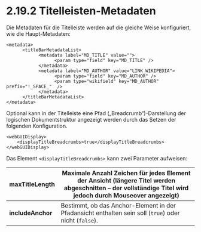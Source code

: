 # 2.19.2 Titelleisten-Metadaten

Die Metadaten für die Titelleiste werden auf die gleiche Weise konfiguriert, wie die Haupt-Metadaten:

```markup
<metadata>
      <titleBarMetadataList>
            <metadata label="MD_TITLE" value="">
                  <param type="field" key="MD_TITLE" />
            </metadata>
            <metadata label="MD_AUTHOR" value="LINK_WIKIPEDIA">
                  <param type="field" key="MD_AUTHOR" />
                  <param type="wikifield" key="MD_AUTHOR" prefix="!_SPACE_"  />
            </metadata>
      </titleBarMetadataList>
</metadata>
```

Optional kann in der Titelleiste eine Pfad \(„Breadcrumb“\)-Darstellung der logischen Dokumentstruktur angezeigt werden durch das Setzen der folgenden Konfiguration. 

```markup
<webGUIDisplay>
    <displayTitleBreadcrumbs>true</displayTitleBreadcrumbs>
</webGUIDisplay>
```

Das Element `<displayTitleBreadcrumbs>` kann zwei Parameter aufweisen:

| **maxTitleLength** | Maximale Anzahl Zeichen für jedes Element der Ansicht \(längere Titel werden abgeschnitten – der vollständige Titel wird jedoch durch Mouseover angezeigt\)  |
| --- | --- |
| **includeAnchor** | Bestimmt, ob das Anchor-Element in der Pfadansicht enthalten sein soll \(`true`\) oder nicht \(`false`\). |

